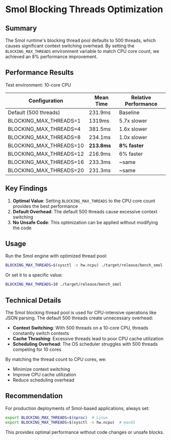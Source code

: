 # Smol Blocking Threads Optimization

## Summary

The Smol runtime's blocking thread pool defaults to 500 threads, which causes significant context switching overhead. By setting the `BLOCKING_MAX_THREADS` environment variable to match CPU core count, we achieved an 8% performance improvement.

## Performance Results

Test environment: 10-core CPU

| Configuration | Mean Time | Relative Performance |
|--------------|-----------|---------------------|
| Default (500 threads) | 231.9ms | Baseline |
| BLOCKING_MAX_THREADS=1 | 1319ms | 5.7x slower |
| BLOCKING_MAX_THREADS=4 | 381.5ms | 1.6x slower |
| BLOCKING_MAX_THREADS=8 | 234.1ms | 1.0x slower |
| BLOCKING_MAX_THREADS=10 | **213.8ms** | **8% faster** |
| BLOCKING_MAX_THREADS=12 | 216.9ms | 6% faster |
| BLOCKING_MAX_THREADS=16 | 233.3ms | ~same |
| BLOCKING_MAX_THREADS=20 | 231.3ms | ~same |

## Key Findings

1. **Optimal Value**: Setting `BLOCKING_MAX_THREADS` to the CPU core count provides the best performance
2. **Default Overhead**: The default 500 threads cause excessive context switching
3. **No Unsafe Code**: This optimization can be applied without modifying the code

## Usage

Run the Smol engine with optimized thread pool:

```bash
BLOCKING_MAX_THREADS=$(sysctl -n hw.ncpu) ./target/release/bench_smol
```

Or set it to a specific value:

```bash
BLOCKING_MAX_THREADS=10 ./target/release/bench_smol
```

## Technical Details

The Smol blocking thread pool is used for CPU-intensive operations like JSON parsing. The default 500 threads create unnecessary overhead:

- **Context Switching**: With 500 threads on a 10-core CPU, threads constantly switch contexts
- **Cache Thrashing**: Excessive threads lead to poor CPU cache utilization
- **Scheduling Overhead**: The OS scheduler struggles with 500 threads competing for 10 cores

By matching the thread count to CPU cores, we:
- Minimize context switching
- Improve CPU cache utilization
- Reduce scheduling overhead

## Recommendation

For production deployments of Smol-based applications, always set:
```bash
export BLOCKING_MAX_THREADS=$(nproc)  # Linux
export BLOCKING_MAX_THREADS=$(sysctl -n hw.ncpu)  # macOS
```

This provides optimal performance without code changes or unsafe blocks.